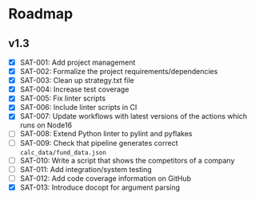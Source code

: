 # Roadmap

## v1.3

- [x] SAT-001: Add project management
- [x] SAT-002: Formalize the project requirements/dependencies
- [x] SAT-003: Clean up strategy.txt file
- [x] SAT-004: Increase test coverage
- [x] SAT-005: Fix linter scripts
- [x] SAT-006: Include linter scripts in CI
- [x] SAT-007: Update workflows with latest versions of the actions which runs
               on Node16
- [ ] SAT-008: Extend Python linter to pylint and pyflakes
- [ ] SAT-009: Check that pipeline generates correct `calc_data/fund_data.json`
- [ ] SAT-010: Write a script that shows the competitors of a company
- [ ] SAT-011: Add integration/system testing
- [ ] SAT-012: Add code coverage information on GitHub
- [x] SAT-013: Introduce docopt for argument parsing
